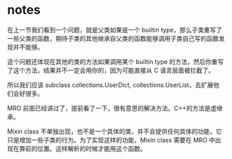 # notes

在上一节我们看到一个问题，就是父类如果是一个 builtin type，那么子类重写了一些父类的函数，期待子类的其他继承自父类的函数能够调用子类自己写的函数发现并不能够。

这个问题还体现在其他的类的方法如果调用某个 builtin type 的方法，然后你重写了这个方法，结果并不一定会用你的，因为可能直接从 C 语言层面被拦截了。

所以我们应该 subclass collections.UserDict, collections.UserList，去扩展他们会好很多。

MRO 前面已经讲过了，提前看了一下，很有意思的解决方法。C++的方法是虚继承。

Mixin class 不单独出现，也不是一个具体的类，并不会提供任何具体的功能，它只是增加一些子类的行为。为了实现这样的功能，Mixin class 需要在 MRO 中出现在靠前的位置。这样解析的时候才能用这个函数。
